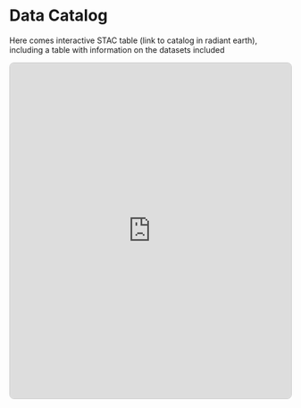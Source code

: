 # Data Catalog
Here comes interactive STAC table (link to catalog in radiant earth), including a table with information on the datasets included



<iframe 
    src="https://radiantearth.github.io/stac-browser/#/external/storage.googleapis.com/gca-data-public/gca/gca-stac/catalog.json?.language=en" 
    width="100%" 
    height="600"
    style="border:1px solid #ccc; border-radius:8px;">
</iframe>